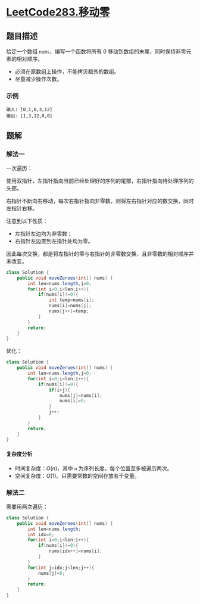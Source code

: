 # [LeetCode283.移动零](https://leetcode-cn.com/problems/move-zeroes/)
## 题目描述
给定一个数组 `nums`，编写一个函数将所有 0 移动到数组的末尾，同时保持非零元素的相对顺序。

- 必须在原数组上操作，不能拷贝额外的数组。
- 尽量减少操作次数。

### 示例
```
输入: [0,1,0,3,12]
输出: [1,3,12,0,0]
```
## 题解
### 解法一
一次遍历：

使用双指针，左指针指向当前已经处理好的序列的尾部，右指针指向待处理序列的头部。

右指针不断向右移动，每次右指针指向非零数，则将左右指针对应的数交换，同时左指针右移。

注意到以下性质：

- 左指针左边均为非零数；
- 右指针左边直到左指针处均为零。

因此每次交换，都是将左指针的零与右指针的非零数交换，且非零数的相对顺序并未改变。

```java
class Solution {
    public void moveZeroes(int[] nums) {
        int len=nums.length,j=0;
        for(int i=0;i<len;i++){
            if(nums[i]!=0){
                int temp=nums[i];
                nums[i]=nums[j];
                nums[j++]=temp;
            }
        }
        return;
    }
}
```
优化：
```java
class Solution {
    public void moveZeroes(int[] nums) {
        int len=nums.length,j=0;
        for(int i=0;i<len;i++){
            if(nums[i]!=0){
                if(i>j){
                    nums[j]=nums[i];
                    nums[i]=0;
                }
                j++;
            }
        }
        return;
    }
}
```
#### 复杂度分析
- 时间复杂度：$O(n)$，其中 `n` 为序列长度。每个位置至多被遍历两次。
- 空间复杂度：$O(1)$。只需要常数的空间存放若干变量。

### 解法二
需要用两次遍历：
```java
class Solution {
    public void moveZeroes(int[] nums) {
        int len=nums.length;
        int idx=0;
        for(int i=0;i<len;i++){
            if(nums[i]!=0){
                nums[idx++]=nums[i];
            }
        }
        for(int j=idx;j<len;j++){
            nums[j]=0;
        }
        return;
    }
}
```
